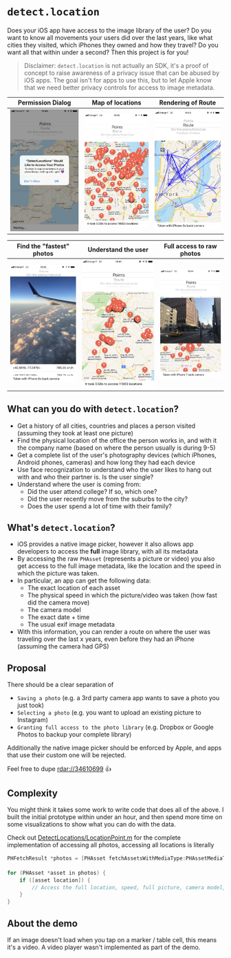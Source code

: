 # `detect.location`

Does your iOS app have access to the image library of the user? Do you want to know all movements your users did over the last years, like what cities they visited, which iPhones they owned and how they travel? Do you want all that within under a second? Then this project is for you!

> Disclaimer: `detect.location` is not actually an SDK, it's a proof of concept to raise awareness of a privacy issue that can be abused by iOS apps. The goal isn't for apps to use this, but to let Apple know that we need better privacy controls for access to image metadata.

Permission Dialog | Map of locations | Rendering of Route
----|-----|-----
![screenshots/screenshot0.jpg](screenshots/screenshot0.jpg) | ![screenshots/screenshot1.jpg](screenshots/screenshot1.jpg) | ![screenshots/screenshot2.jpg](screenshots/screenshot2.jpg)

Find the "fastest" photos | Understand the user | Full access to raw photos
----|-----|-----
![screenshots/screenshot3.jpg](screenshots/screenshot3.jpg) | ![screenshots/screenshot4.jpg](screenshots/screenshot4.jpg) | ![screenshots/screenshot5.jpg](screenshots/screenshot5.jpg)

## What can you do with `detect.location`?

- Get a history of all cities, countries and places a person visited (assuming they took at least one picture)
- Find the physical location of the office the person works in, and with it the company name (based on where the person usually is during 9-5)
- Get a complete list of the user's photography devices (which iPhones, Android phones, cameras) and how long they had each device
- Use face recognization to understand who the user likes to hang out with and who their partner is. Is the user single?
- Understand where the user is coming from:
  - Did the user attend college? If so, which one?
  - Did the user recently move from the suburbs to the city?
  - Does the user spend a lot of time with their family?

## What's `detect.location`?

- iOS provides a native image picker, however it also allows app developers to access the **full** image library, with all its metadata
- By accessing the raw `PHAsset` (represents a picture or video) you also get access to the full image metadata, like the location and the speed in which the picture was taken. 
- In particular, an app can get the following data:
  - The exact location of each asset
  - The physical speed in which the picture/video was taken (how fast did the camera move)
  - The camera model
  - The exact date + time
  - The usual exif image metadata
- With this information, you can render a route on where the user was traveling over the last x years, even before they had an iPhone (assuming the camera had GPS)

## Proposal

There should be a clear separation of 

- `Saving a photo` (e.g. a 3rd party camera app wants to save a photo you just took)
- `Selecting a photo` (e.g. you want to upload an existing picture to Instagram)
- `Granting full access to the photo library` (e.g. Dropbox or Google Photos to backup your complete library)

Additionally the native image picker should be enforced by Apple, and apps that use their custom one will be rejected. 

Feel free to dupe [rdar://34610699](https://openradar.appspot.com/34610699) 👍

## Complexity

You might think it takes some work to write code that does all of the above. I built the initial prototype within under an hour, and then spend more time on some visualizations to show what you can do with the data.

Check out [DetectLocations/LocationPoint.m](https://github.com/KrauseFx/detect.location/blob/master/DetectLocations/LocationPoint.m) for the complete implementation of accessing all photos, accessing all locations is literally
```objective-c
PHFetchResult *photos = [PHAsset fetchAssetsWithMediaType:PHAssetMediaTypeImage options:nil];
    
for (PHAsset *asset in photos) {
    if ([asset location]) {
        // Access the full location, speed, full picture, camera model, etc. here
    }
}
```

## About the demo

If an image doesn't load when you tap on a marker / table cell, this means it's a video. A video player wasn't implemented as part of the demo.
